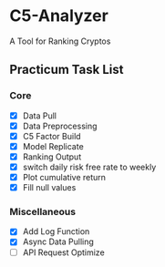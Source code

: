 # C5-Analyzer

A Tool for Ranking Cryptos

## Practicum Task List

### Core

- [x] Data Pull
- [x] Data Preprocessing
- [x] C5 Factor Build
- [x] Model Replicate
- [x] Ranking Output
- [x] switch daily risk free rate to weekly
- [x] Plot cumulative return
- [x] Fill null values

### Miscellaneous

- [x] Add Log Function
- [x] Async Data Pulling
- [ ] API Request Optimize
